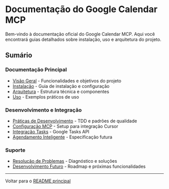# Documentação do Google Calendar MCP

Bem-vindo à documentação oficial do Google Calendar MCP. Aqui você encontrará guias detalhados sobre instalação, uso e arquitetura do projeto.

## Sumário

### Documentação Principal

- [Visão Geral](overview.md) - Funcionalidades e objetivos do projeto
- [Instalação](installation.md) - Guia de instalação e configuração
- [Arquitetura](architecture.md) - Estrutura técnica e componentes
- [Uso](usage.md) - Exemplos práticos de uso

### Desenvolvimento e Integração

- [Práticas de Desenvolvimento](development_best_practices.md) - TDD e padrões de qualidade
- [Configuração MCP](mcp_configuration.md) - Setup para integração Cursor
- [Integração Tasks](tasks_integration.md) - Google Tasks API
- [Agendamento Inteligente](intelligent_scheduling.md) - Especificação futura

### Suporte

- [Resolução de Problemas](troubleshooting.md) - Diagnóstico e soluções
- [Desenvolvimento Futuro](future.md) - Roadmap e próximas funcionalidades

---

Voltar para o [README principal](../README.md)

